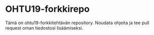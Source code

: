 # OHTU19-forkkirepo

Tämä on ohtu19-forkkitehtävän repository. Noudata ohjeita ja tee pull request oman tiedostosi lisäämiseksi.
